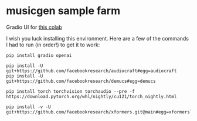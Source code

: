 # musicgen sample farm

Gradio UI for [this colab](https://colab.research.google.com/drive/1Dlo3Jb8193GAWZZzYPF1IPG7h8fiAtKG)

I wish you luck installing this environment. Here are a few of the commands I had to run (in order!) to get it to work:

```
pip install gradio openai

pip install -U git+https://github.com/facebookresearch/audiocraft#egg=audiocraft
pip install -U git+https://github.com/facebookresearch/demucs#egg=demucs

pip install torch torchvision torchaudio --pre -f https://download.pytorch.org/whl/nightly/cu121/torch_nightly.html

pip install -v -U git+https://github.com/facebookresearch/xformers.git@main#egg=xformers```
